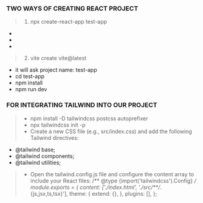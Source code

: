 ### TWO WAYS OF CREATING REACT PROJECT
> 1. npx create-react-app test-app
 - 
 - 
 - 


> 2. vite create vite@latest
 - it will ask project name: test-app
 - cd test-app
 - npm install
 - npm run dev

### FOR INTEGRATING TAILWIND INTO OUR PROJECT
> - npm install -D tailwindcss postcss autoprefixer
> - npx tailwindcss init -p
> - Create a new CSS file (e.g., src/index.css) and add the following Tailwind directives:
  - @tailwind base;
  - @tailwind components;
  - @tailwind utilities; 
> - Open the tailwind.config.js file and configure the content array to include your React files:
    /** @type {import('tailwindcss').Config} */
    module.exports = {
    content: ['./index.html', './src/**/*.{js,jsx,ts,tsx}'],
    theme: {
    extend: {},
    },
    plugins: [],
    };
